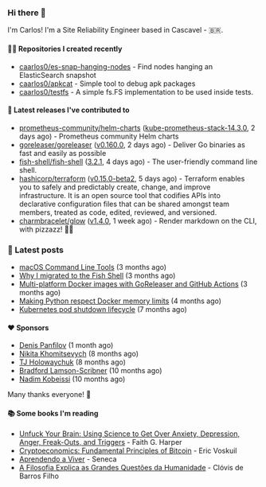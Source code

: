 ### Hi there 👋

I'm Carlos! I'm a Site Reliability Engineer based in Cascavel - 🇧🇷.

#### 👨‍💻 Repositories I created recently
- [caarlos0/es-snap-hanging-nodes](https://github.com/caarlos0/es-snap-hanging-nodes) - Find nodes hanging an ElasticSearch snapshot
- [caarlos0/apkcat](https://github.com/caarlos0/apkcat) - Simple tool to debug apk packages
- [caarlos0/testfs](https://github.com/caarlos0/testfs) - A simple fs.FS implementation to be used inside tests.

#### 🚀 Latest releases I've contributed to


- [prometheus-community/helm-charts](https://github.com/prometheus-community/helm-charts) ([kube-prometheus-stack-14.3.0](https://github.com/prometheus-community/helm-charts/releases/tag/kube-prometheus-stack-14.3.0), 2 days ago) - Prometheus community Helm charts
- [goreleaser/goreleaser](https://github.com/goreleaser/goreleaser) ([v0.160.0](https://github.com/goreleaser/goreleaser/releases/tag/v0.160.0), 2 days ago) - Deliver Go binaries as fast and easily as possible
- [fish-shell/fish-shell](https://github.com/fish-shell/fish-shell) ([3.2.1](https://github.com/fish-shell/fish-shell/releases/tag/3.2.1), 4 days ago) - The user-friendly command line shell.
- [hashicorp/terraform](https://github.com/hashicorp/terraform) ([v0.15.0-beta2](https://github.com/hashicorp/terraform/releases/tag/v0.15.0-beta2), 5 days ago) - Terraform enables you to safely and predictably create, change, and improve infrastructure. It is an open source tool that codifies APIs into declarative configuration files that can be shared amongst team members, treated as code, edited, reviewed, and versioned.
- [charmbracelet/glow](https://github.com/charmbracelet/glow) ([v1.4.0](https://github.com/charmbracelet/glow/releases/tag/v1.4.0), 1 week ago) - Render markdown on the CLI, with pizzazz! 💅🏻

### 📄 Latest posts
- [macOS Command Line Tools](https://carlosbecker.com/posts/xcode-select/) (3 months ago)
- [Why I migrated to the Fish Shell](https://carlosbecker.com/posts/fish/) (3 months ago)
- [Multi-platform Docker images with GoReleaser and GitHub Actions](https://carlosbecker.com/posts/multi-platform-docker-images-goreleaser-gh-actions/) (3 months ago)
- [Making Python respect Docker memory limits](https://carlosbecker.com/posts/python-docker-limits/) (4 months ago)
- [Kubernetes pod shutdown lifecycle](https://carlosbecker.com/posts/k8s-pod-shutdown-lifecycle/) (7 months ago)

#### ❤️ Sponsors
- [Denis Panfilov](https://github.com/flaticols) (1 month ago)
- [Nikita Khomitsevych](https://github.com/hamsternik) (8 months ago)
- [TJ Holowaychuk](https://github.com/tj) (8 months ago)
- [Bradford Lamson-Scribner](https://github.com/bradford-hamilton) (10 months ago)
- [Nadim Kobeissi](https://github.com/nadimkobeissi) (10 months ago)

Many thanks everyone! 🙏

#### 📚 Some books I'm reading
- [Unfuck Your Brain: Using Science to Get Over Anxiety, Depression, Anger, Freak-Outs, and Triggers](https://www.goodreads.com/book/show/34885438-unfuck-your-brain) - Faith G. Harper
- [Cryptoeconomics: Fundamental Principles of Bitcoin](https://www.goodreads.com/book/show/56919322-cryptoeconomics) - Eric Voskuil
- [Aprendendo a Viver](https://www.goodreads.com/book/show/28219486-aprendendo-a-viver) - Seneca
- [A Filosofia Explica as Grandes Questões da Humanidade](https://www.goodreads.com/book/show/24265319-a-filosofia-explica-as-grandes-quest-es-da-humanidade) - Clóvis de Barros Filho
